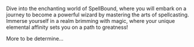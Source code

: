 Dive into the enchanting world of SpellBound, where you will embark on a journey to become a powerful wizard by mastering the arts of spellcasting. Immerse yourself in a realm brimming with magic, where your unique elemental affinity sets you on a path to greatness!

More to be determine...
